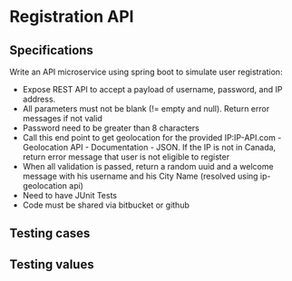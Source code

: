 
# Registration API

## Specifications
Write an API microservice using spring boot to simulate user registration:
- Expose REST API to accept a payload of username, password, and IP address.
- All parameters must not be blank (!= empty and null). Return error messages if not valid
- Password need to be greater than 8 characters
- Call this end point to get geolocation for the provided IP:IP-API.com - Geolocation API - Documentation - JSON. If the IP is not in Canada, return error message that user is not eligible to register
- When all validation is passed, return a random uuid and a welcome message with his username and his City Name (resolved using ip-geolocation api)
- Need to have JUnit Tests
- Code must be shared via bitbucket or github


## Testing cases


## Testing values
